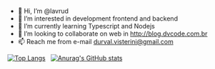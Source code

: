 - 👋 Hi, I’m @lavrud
- 👀 I’m interested in development frontend and backend
- 🌱 I’m currently learning Typescript and Nodejs
- 💞️ I’m looking to collaborate on web in http://blog.dvcode.com.br
- 📫 Reach me from e-mail durval.visterini@gmail.com
<!---
lavrud/lavrud is a ✨ special ✨ repository because its `README.md` (this file) appears on your GitHub profile.
You can click the Preview link to take a look at your changes.
--->
[![Top Langs](https://github-readme-stats.vercel.app/api/top-langs/?username=lavrud&layout=compact)](https://github.com/anuraghazra/github-readme-stats) &nbsp; [![Anurag's GitHub stats](https://github-readme-stats.vercel.app/api?username=lavrud&show_icons=true)](https://github.com/anuraghazra/github-readme-stats)

